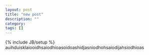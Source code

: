 ```yaml
---
layout: post
title: "new post"
description: ""
category: 
tags: []
---
```

{% include JB/setup %}
auihduisklaiooidhsaiodhioasoidoashidjasniodhohsaiodijahsiodhioas
